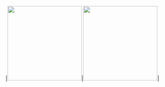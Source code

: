 |<img height="200em" src="https://github-readme-stats.vercel.app/api?username=cnocon&show_icons=true&hide_border=true&show_private=true&theme=cobalt" />|<img height="200em" src="https://github-readme-stats.vercel.app/api/top-langs/?username=cnocon&show_icons=true&hide_border=true&show_private=true&theme=cobalt"/>|


